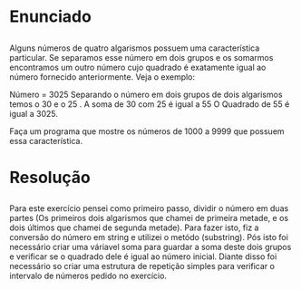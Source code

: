 # Enunciado <h2>

Alguns números de quatro algarismos possuem uma característica particular. Se separamos esse número em dois grupos e os somarmos encontramos um outro número cujo quadrado é exatamente igual ao número fornecido anteriormente. Veja o exemplo:
 
Número = 3025 
Separando o número em dois grupos de dois algarismos temos o 30 e o 25 . 
A soma de 30 com 25 é igual a 55
O Quadrado de 55 é igual a 3025.
 
Faça um programa que mostre os números de 1000 a 9999 que possuem essa característica.
 
 
 # Resolução <h2>
 
 Para este exercício pensei como primeiro passo, dividir o número em duas partes (Os primeiros dois algarismos que chamei de primeira metade, e os dois últimos que chamei de segunda metade). Para fazer isto, fiz a conversão do número em string e utilizei o metódo (substring). Pós isto foi necessário criar uma váriavel soma para guardar a soma deste dois grupos e verificar se o quadrado dele é igual ao número inicial. Diante disso foi necessário so criar uma estrutura de repetição simples para verificar o intervalo de números pedido no exercício.


